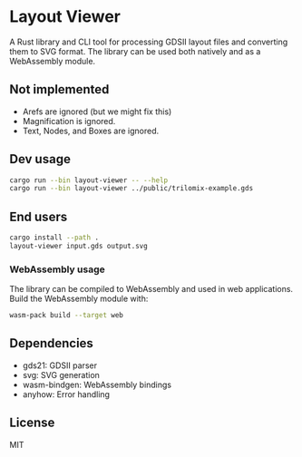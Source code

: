 # Layout Viewer

A Rust library and CLI tool for processing GDSII layout files and converting
them to SVG format. The library can be used both natively and as a WebAssembly
module.

## Not implemented

- Arefs are ignored (but we might fix this)
- Magnification is ignored.
- Text, Nodes, and Boxes are ignored.

## Dev usage

```bash
cargo run --bin layout-viewer -- --help
cargo run --bin layout-viewer ../public/trilomix-example.gds
```

## End users

```bash
cargo install --path .
layout-viewer input.gds output.svg
```

### WebAssembly usage

The library can be compiled to WebAssembly and used in web applications. Build
the WebAssembly module with:

```bash
wasm-pack build --target web
```

## Dependencies

- gds21: GDSII parser
- svg: SVG generation
- wasm-bindgen: WebAssembly bindings
- anyhow: Error handling

## License

MIT
